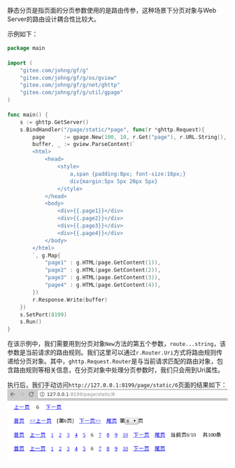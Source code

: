 静态分页是指页面的分页参数使用的是路由传参，这种场景下分页对象与Web Server的路由设计耦合性比较大。

示例如下：
```go
package main

import (
    "gitee.com/johng/gf/g"
    "gitee.com/johng/gf/g/os/gview"
    "gitee.com/johng/gf/g/net/ghttp"
    "gitee.com/johng/gf/g/util/gpage"
)

func main() {
    s := ghttp.GetServer()
    s.BindHandler("/page/static/*page", func(r *ghttp.Request){
        page      := gpage.New(100, 10, r.Get("page"), r.URL.String(), r.Router.Uri)
        buffer, _ := gview.ParseContent(`
        <html>
            <head>
                <style>
                    a,span {padding:8px; font-size:16px;}
                    div{margin:5px 5px 20px 5px}
                </style>
            </head>
            <body>
                <div>{{.page1}}</div>
                <div>{{.page2}}</div>
                <div>{{.page3}}</div>
                <div>{{.page4}}</div>
            </body>
        </html>
        `, g.Map{
            "page1" : g.HTML(page.GetContent(1)),
            "page2" : g.HTML(page.GetContent(2)),
            "page3" : g.HTML(page.GetContent(3)),
            "page4" : g.HTML(page.GetContent(4)),
        })
        r.Response.Write(buffer)
    })
    s.SetPort(8199)
    s.Run()
}
```

在该示例中，我们需要用到分页对象```New```方法的第五个参数，```route...string```，该参数是当前请求的路由规则。我们这里可以通过```r.Router.Uri```方式将路由规则传递给分页对象。其中，```ghttp.Request.Router```是与当前请求匹配的路由对象，包含路由规则等相关信息，在分页对象中处理分页参数时，我们只会用到Uri属性。

执行后，我们手动访问```http://127.0.0.1:8199/page/static/6```页面的结果如下：
![](images/Selection_999134.png)
